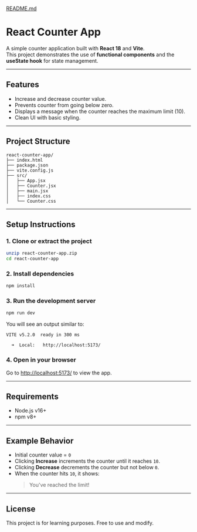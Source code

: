 [README.md](https://github.com/user-attachments/files/22386277/README.md)
# React Counter App

A simple counter application built with **React 18** and **Vite**.  
This project demonstrates the use of **functional components** and the **useState hook** for state management.

---

##  Features
- Increase and decrease counter value.
- Prevents counter from going below zero.
- Displays a message when the counter reaches the maximum limit (10).
- Clean UI with basic styling.

---

##  Project Structure
```
react-counter-app/
├── index.html
├── package.json
├── vite.config.js
├── src/
│   ├── App.jsx
│   ├── Counter.jsx
│   ├── main.jsx
│   ├── index.css
│   └── Counter.css
```

---

##  Setup Instructions

### 1. Clone or extract the project
```bash
unzip react-counter-app.zip
cd react-counter-app
```

### 2. Install dependencies
```bash
npm install
```

### 3. Run the development server
```bash
npm run dev
```

You will see an output similar to:
```
VITE v5.2.0  ready in 300 ms

  ➜  Local:   http://localhost:5173/
```

### 4. Open in your browser
Go to [http://localhost:5173/](http://localhost:5173/) to view the app.

---

##  Requirements
- Node.js v16+  
- npm v8+  

---

##  Example Behavior
- Initial counter value = `0`  
- Clicking **Increase** increments the counter until it reaches `10`.  
- Clicking **Decrease** decrements the counter but not below `0`.  
- When the counter hits `10`, it shows:  
  >  You've reached the limit!

---

##  License
This project is for learning purposes. Free to use and modify.
